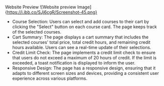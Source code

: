 Website Preview
![Website preview Image]{https://i.ibb.co/SJj6cgR/Screenshot-45.png}


- Course Selection: Users can select and add courses to their cart by clicking the "Select" button on each course card. The page keeps track of the selected courses.
- Cart Summary: The page displays a cart summary that includes the selected courses' total price, total credit hours, and remaining credit hours available. Users can see a real-time update of their selections.
- Credit Limit Check: The page implements a credit limit check to ensure that users do not exceed a maximum of 20 hours of credit. If the limit is exceeded, a toast notification is displayed to inform the user.
- Responsive Design: The page has a responsive design, ensuring that it adapts to different screen sizes and devices, providing a consistent user experience across various platforms.
